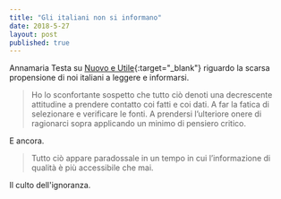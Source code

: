```yaml
---
title: "Gli italiani non si informano"
date: 2018-5-27
layout: post
published: true
---
```


Annamaria Testa su [Nuovo e Utile](https://nuovoeutile.it/gli-italiani-non-si-informano/){:target="_blank"} riguardo la scarsa propensione di noi italiani a leggere e informarsi.

> Ho lo sconfortante sospetto che tutto ciò denoti una decrescente attitudine a prendere contatto coi fatti e coi dati. A far la fatica di selezionare e verificare le fonti. A  prendersi l’ulteriore onere di ragionarci sopra applicando un minimo di pensiero critico.

E ancora.

> Tutto ciò appare paradossale in un tempo in cui l’informazione di qualità è più accessibile che mai.

Il culto dell'ignoranza.
